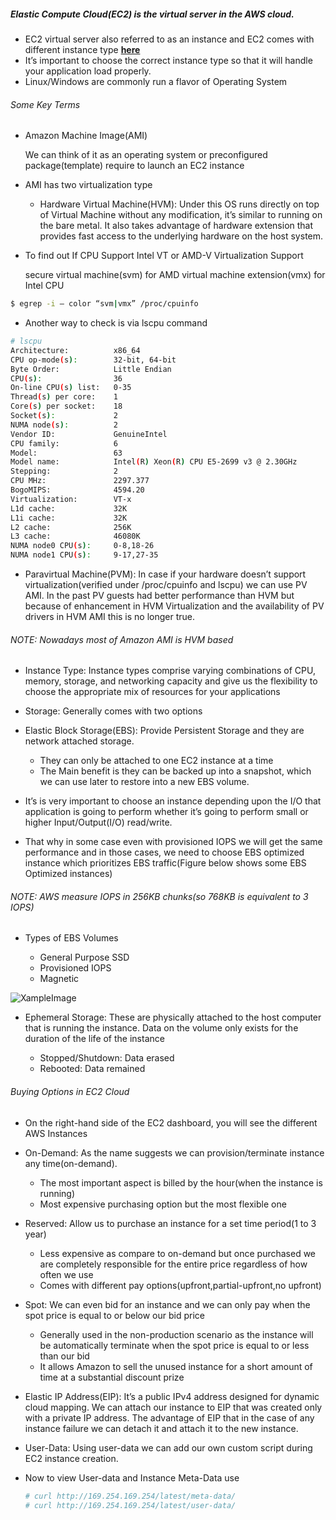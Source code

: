 ##### Elastic Compute Cloud(EC2) is the virtual server in the AWS cloud.

* EC2 virtual server also referred to as an instance and EC2 comes with different instance type [**here**](https://aws.amazon.com/ec2/instance-types)
* It’s important to choose the correct instance type so that it will handle your application load properly.
* Linux/Windows are commonly run a flavor of Operating System

###### Some Key Terms

* Amazon Machine Image(AMI)

    We can think of it as an operating system or preconfigured package(template) require to launch an EC2 instance

* AMI has two virtualization type

    * Hardware Virtual Machine(HVM): Under this OS runs directly on top of Virtual Machine without any modification, it’s similar to running on the bare metal. It also takes advantage of hardware extension that provides fast access to the underlying hardware on the host system.


* To find out If CPU Support Intel VT or AMD-V Virtualization Support

    secure virtual machine(svm) for AMD
    virtual machine extension(vmx) for Intel CPU

```sh
$ egrep -i — color “svm|vmx” /proc/cpuinfo
```

* Another way to check is via lscpu command

```sh
# lscpu
Architecture:          x86_64
CPU op-mode(s):        32-bit, 64-bit
Byte Order:            Little Endian
CPU(s):                36
On-line CPU(s) list:   0-35
Thread(s) per core:    1
Core(s) per socket:    18
Socket(s):             2
NUMA node(s):          2
Vendor ID:             GenuineIntel
CPU family:            6
Model:                 63
Model name:            Intel(R) Xeon(R) CPU E5-2699 v3 @ 2.30GHz
Stepping:              2
CPU MHz:               2297.377
BogoMIPS:              4594.20
Virtualization:        VT-x
L1d cache:             32K
L1i cache:             32K
L2 cache:              256K
L3 cache:              46080K
NUMA node0 CPU(s):     0-8,18-26
NUMA node1 CPU(s):     9-17,27-35
```

* Paravirtual Machine(PVM): In case if your hardware doesn’t support virtualization(verified under /proc/cpuinfo and lscpu) we can use PV AMI. In the past PV guests had better performance than HVM but because of enhancement in HVM Virtualization and the availability of PV drivers in HVM AMI this is no longer true.

###### NOTE: Nowadays most of Amazon AMI is HVM based

* Instance Type: Instance types comprise varying combinations of CPU, memory, storage, and networking capacity and give us the flexibility to choose the appropriate mix of resources for your applications
* Storage: Generally comes with two options

* Elastic Block Storage(EBS): Provide Persistent Storage and they are network attached storage.
    * They can only be attached to one EC2 instance at a time
    * The Main benefit is they can be backed up into a snapshot, which we can use later to restore into a new EBS volume.

* It’s is very important to choose an instance depending upon the I/O that application is going to perform whether it’s going to perform small or higher Input/Output(I/O) read/write.

* That why in some case even with provisioned IOPS we will get the same performance and in those cases, we need to choose EBS optimized instance which prioritizes EBS traffic(Figure below shows some EBS Optimized instances)

###### NOTE: AWS measure IOPS in 256KB chunks(so 768KB is equivalent to 3 IOPS)

* Types of EBS Volumes

    * General Purpose SSD
    * Provisioned IOPS
    * Magnetic

![XampleImage](https://miro.medium.com/max/1400/1*06j6Lo0XA4gj0AV2eXWbbQ.png)

* Ephemeral Storage: These are physically attached to the host computer that is running the instance. Data on the volume only exists for the duration of the life of the instance

    * Stopped/Shutdown: Data erased
    * Rebooted: Data remained

###### Buying Options in EC2 Cloud

* On the right-hand side of the EC2 dashboard, you will see the different AWS Instances

* On-Demand: As the name suggests we can provision/terminate instance any time(on-demand).
    * The most important aspect is billed by the hour(when the instance is running)
    * Most expensive purchasing option but the most flexible one
* Reserved: Allow us to purchase an instance for a set time period(1 to 3 year)
    * Less expensive as compare to on-demand but once purchased we are completely responsible for the entire price regardless of how often we use
    * Comes with different pay options(upfront,partial-upfront,no upfront)
* Spot: We can even bid for an instance and we can only pay when the spot price is equal to or below our bid price
    * Generally used in the non-production scenario as the instance will be automatically terminate when the spot price is equal to or less than our bid
    * It allows Amazon to sell the unused instance for a short amount of time at a substantial discount prize

* Elastic IP Address(EIP): It’s a public IPv4 address designed for dynamic cloud mapping. We can attach our instance to EIP that was created only with a private IP address. The advantage of EIP that in the case of any instance failure we can detach it and attach it to the new instance.

* User-Data: Using user-data we can add our own custom script during EC2 instance creation.

* Now to view User-data and Instance Meta-Data use

    ```sh
    # curl http://169.254.169.254/latest/meta-data/
    # curl http://169.254.169.254/latest/user-data/
    ```

